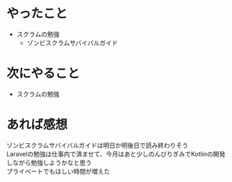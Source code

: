 # やったこと
* スクラムの勉強
  * ゾンビスクラムサバイバルガイド
# 次にやること
* スクラムの勉強
# あれば感想
ゾンビスクラムサバイバルガイドは明日か明後日で読み終わりそう  
Laravelの勉強は仕事内で済ませて、今月はあと少しのんびりぎみでKotlinの開発しながら勉強しようかなと思う  
プライベートでもほしい時間が増えた
